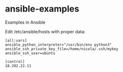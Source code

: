 # ansible-examples
Examples in Ansible

Edit /etc/ansible/hosts with proper data:

```
[all:vars]
ansible_python_interpreter="/usr/bin/env python3"
ansible_ssh_private_key_file=/home/nicola/.ssh/mykey
ansible_ssh_user=ubuntu

[control]
18.202.22.11
```

